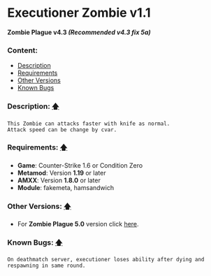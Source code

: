 # Executioner Zombie v1.1
**Zombie Plague v4.3 _(Recommended v4.3 fix 5a)_**

### Content:
+ [Description](#description-)
+ [Requirements](#requirements-)
+ [Other Versions](#other-versions-)
+ [Known Bugs](#known-bugs-)

### Description: [🡅](#executioner-zombie-v11)
```
This Zombie can attacks faster with knife as normal.
Attack speed can be change by cvar.
```

### Requirements: [🡅](#executioner-zombie-v11)
+ **Game**: Counter-Strike 1.6 or Condition Zero
+ **Metamod**: Version **1.19** or later
+ **AMXX**: Version **1.8.0** or later
+ **Module**: fakemeta, hamsandwich

### Other Versions: [🡅](#executioner-zombie-v11)
+ For **Zombie Plague 5.0** version click [here](../%5BZP50%5D%20Class%20-%20Executioner%20Zombie).

### Known Bugs: [🡅](#executioner-zombie-v11)
```
On deathmatch server, executioner loses ability after dying and respawning in same round.
```
